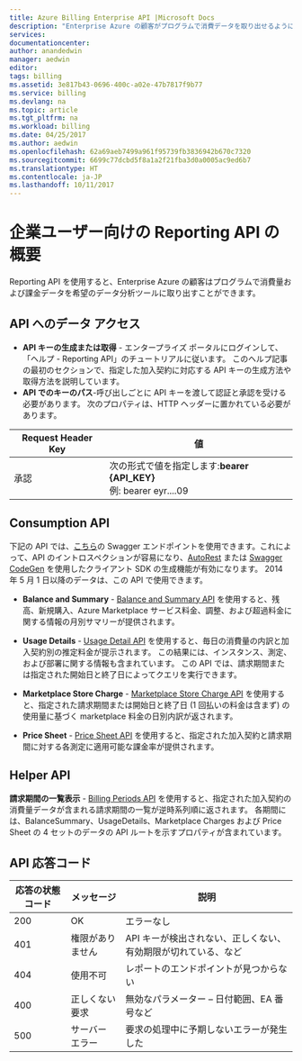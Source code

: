 ```yaml
---
title: Azure Billing Enterprise API |Microsoft Docs
description: "Enterprise Azure の顧客がプログラムで消費データを取り出せるようにする Reporting API について説明します。"
services: 
documentationcenter: 
author: anandedwin
manager: aedwin
editor: 
tags: billing
ms.assetid: 3e817b43-0696-400c-a02e-47b7817f9b77
ms.service: billing
ms.devlang: na
ms.topic: article
ms.tgt_pltfrm: na
ms.workload: billing
ms.date: 04/25/2017
ms.author: aedwin
ms.openlocfilehash: 62a69aeb7499a961f95739fb3836942b670c7320
ms.sourcegitcommit: 6699c77dcbd5f8a1a2f21fba3d0a0005ac9ed6b7
ms.translationtype: HT
ms.contentlocale: ja-JP
ms.lasthandoff: 10/11/2017
---
```

# <a name="overview-of-reporting-apis-for-enterprise-customers"></a>企業ユーザー向けの Reporting API の概要
Reporting API を使用すると、Enterprise Azure の顧客はプログラムで消費量および課金データを希望のデータ分析ツールに取り出すことができます。 

## <a name="enabling-data-access-to-the-api"></a>API へのデータ アクセス
* **API キーの生成または取得** - エンタープライズ ポータルにログインして、「ヘルプ - Reporting API」のチュートリアルに従います。 このヘルプ記事の最初のセクションで、指定した加入契約に対応する API キーの生成方法や取得方法を説明しています。
* **API でのキーのパス**-呼び出しごとに API キーを渡して認証と承認を受ける必要があります。 次のプロパティは、HTTP ヘッダーに置かれている必要があります。

|Request Header Key | 値|
|-|-|
|承認| 次の形式で値を指定します:**bearer {API_KEY}** <br/> 例: bearer eyr....09|

## <a name="consumption-apis"></a>Consumption API
下記の API では、[こちら](https://consumption.azure.com/swagger/ui/index)の Swagger エンドポイントを使用できます。これによって、API のイントロスペクションが容易になり、[AutoRest](https://github.com/Azure/AutoRest) または [Swagger CodeGen](http://swagger.io/swagger-codegen/) を使用したクライアント SDK の生成機能が有効になります。 2014 年 5 月 1 日以降のデータは、この API で使用できます。 

* **Balance and Summary** - [Balance and Summary API](https://docs.microsoft.com/rest/api/billing/enterprise/billing-enterprise-api-balance-summary) を使用すると、残高、新規購入、Azure Marketplace サービス料金、調整、および超過料金に関する情報の月別サマリーが提供されます。

* **Usage Details** - [Usage Detail API](https://docs.microsoft.com/rest/api/billing/enterprise/billing-enterprise-api-usage-detail) を使用すると、毎日の消費量の内訳と加入契約別の推定料金が提示されます。 この結果には、インスタンス、測定、および部署に関する情報も含まれています。 この API では、請求期間または指定された開始日と終了日によってクエリを実行できます。 

* **Marketplace Store Charge** - [Marketplace Store Charge API](https://docs.microsoft.com/rest/api/billing/enterprise/billing-enterprise-api-marketplace-storecharge) を使用すると、指定された請求期間または開始日と終了日 (1 回払いの料金は含まず) の使用量に基づく marketplace 料金の日別内訳が返されます。

* **Price Sheet** - [Price Sheet API](https://docs.microsoft.com/rest/api/billing/enterprise/billing-enterprise-api-pricesheet) を使用すると、指定された加入契約と請求期間に対する各測定に適用可能な課金率が提供されます。 

## <a name="helper-apis"></a>Helper API
 **請求期間の一覧表示** - [Billing Periods API](https://docs.microsoft.com/rest/api/billing/enterprise/billing-enterprise-api-billing-periods) を使用すると、指定された加入契約の消費量データが含まれる請求期間の一覧が逆時系列順に返されます。 各期間には、BalanceSummary、UsageDetails、Marketplace Charges および Price Sheet の 4 セットのデータの API ルートを示すプロパティが含まれています。


## <a name="api-response-codes"></a>API 応答コード  
|応答の状態コード|メッセージ|説明|
|-|-|-|
|200| OK|エラーなし|
|401| 権限がありません| API キーが検出されない、正しくない、有効期限が切れている、など|
|404| 使用不可| レポートのエンドポイントが見つからない|
|400| 正しくない要求| 無効なパラメーター – 日付範囲、EA 番号など|
|500| サーバー エラー| 要求の処理中に予期しないエラーが発生した| 









